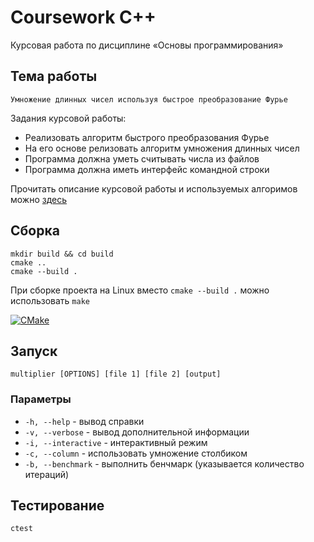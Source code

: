# Сoursework С++

Курсовая работа по дисциплине «Основы программирования»

## Тема работы

```plaintext
Умножение длинных чисел используя быстрое преобразование Фурье
```

Задания курсовой работы:

- Реализовать алгоритм быстрого преобразования Фурье
- На его основе релизовать алгоритм умножения длинных чисел
- Программа должна уметь считывать числа из файлов
- Программа должна иметь интерфейс командной строки

Прочитать описание курсовой работы и используемых алгоримов можно [здесь](https://potat.me/course-cpp)

## Сборка

```console
mkdir build && cd build
cmake ..
cmake --build .
```

При сборке проекта на Linux вместо `cmake --build .` можно использовать `make`

[![CMake](https://github.com/cyberpotat42/coursework-cpp/actions/workflows/cmake.yml/badge.svg)](https://github.com/cyberpotat42/coursework-cpp/actions/workflows/cmake.yml)

## Запуск

```console
multiplier [OPTIONS] [file 1] [file 2] [output]
```

### Параметры

- `-h, --help` - вывод справки
- `-v, --verbose` - вывод дополнительной информации
- `-i, --interactive` - интерактивный режим
- `-c, --column` - использовать умножение столбиком
- `-b, --benchmark` - выполнить бенчмарк (указывается количество итераций)

## Тестирование

```console
ctest
```
